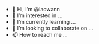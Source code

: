 - 👋 Hi, I’m @laowann
- 👀 I’m interested in ...
- 🌱 I’m currently learning ...
- 💞️ I’m looking to collaborate on ...
- 📫 How to reach me ...

<!---
laowann/laowann is a ✨ special ✨ repository because its `README.md` (this file) appears on your GitHub profile.
You can click the Preview link to take a look at your changes.
--->
